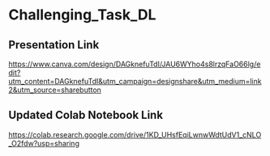 # Challenging_Task_DL

## Presentation Link
https://www.canva.com/design/DAGknefuTdI/JAU6WYho4s8lrzqFaO66lg/edit?utm_content=DAGknefuTdI&utm_campaign=designshare&utm_medium=link2&utm_source=sharebutton

## Updated Colab Notebook Link
https://colab.research.google.com/drive/1KD_UHsfEqiLwnwWdtUdV1_cNLO_O2fdw?usp=sharing
